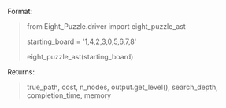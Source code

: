 Format:

> from Eight_Puzzle.driver import eight_puzzle_ast
>
> starting_board = '1,4,2,3,0,5,6,7,8'
>
> eight_puzzle_ast(starting_board)

Returns:

> true_path, cost, n_nodes, output.get_level(), search_depth, completion_time, memory
